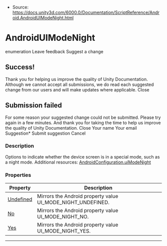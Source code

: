 * Source: https://docs.unity3d.com/6000.0/Documentation/ScriptReference/Android.AndroidUIModeNight.html

# AndroidUIModeNight
enumeration
Leave feedback
Suggest a change
## Success!
Thank you for helping us improve the quality of Unity Documentation. Although we cannot accept all submissions, we do read each suggested change from our users and will make updates where applicable.
Close
## Submission failed
For some reason your suggested change could not be submitted. Please <a>try again</a> in a few minutes. And thank you for taking the time to help us improve the quality of Unity Documentation.
Close
Your name Your email Suggestion* Submit suggestion
Cancel
### Description
Options to indicate whether the device screen is in a special mode, such as a night mode.
Additional resources: [AndroidConfiguration.uiModeNight](https://docs.unity3d.com/6000.0/Documentation/ScriptReference/Android.AndroidConfiguration-uiModeNight.html)
### Properties
Property | Description  
---|---  
[Undefined](https://docs.unity3d.com/6000.0/Documentation/ScriptReference/Android.AndroidUIModeNight.Undefined.html) | Mirrors the Android property value UI_MODE_NIGHT_UNDEFINED.  
[No](https://docs.unity3d.com/6000.0/Documentation/ScriptReference/Android.AndroidUIModeNight.No.html) | Mirrors the Android property value UI_MODE_NIGHT_NO.  
[Yes](https://docs.unity3d.com/6000.0/Documentation/ScriptReference/Android.AndroidUIModeNight.Yes.html) | Mirrors the Android property value UI_MODE_NIGHT_YES.  
* * *
